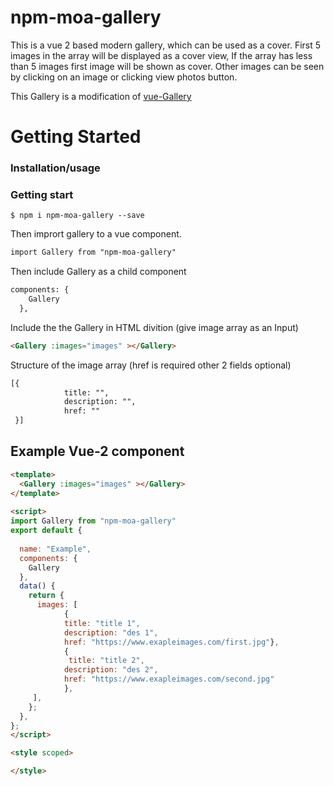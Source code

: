 npm-moa-gallery
==========

This is a vue 2 based modern gallery, which can be used as a cover. First 5 images in the array will be displayed as a cover view, If the array has less than 5 images first image will be shown as cover. Other images can be seen by clicking on an image or clicking view photos button.

This Gallery is a modification of [vue-Gallery](https://github.com/RobinCK/vue-gallery)

# Getting Started
  <!-- * [Getting Started Guide](http://www.idangero.us/swiper/get-started/)
  * [API](http://www.idangero.us/swiper/api/)
  * [Demos](http://www.idangero.us/swiper/demos/)
  * [Forum](http://www.idangero.us/swiper/forum/) -->

### Installation/usage

### Getting start
```
$ npm i npm-moa-gallery --save
```

Then imprort gallery to a vue component.

```html
import Gallery from "npm-moa-gallery"
```

Then include Gallery as a child component

```html
components: {
    Gallery
  },
```

Include the the Gallery in HTML divition (give image array as an Input)

```html
<Gallery :images="images" ></Gallery>
```

Structure of the image array (href is required other 2 fields optional)

```html
[{
            title: "",
            description: "",
            href: ""
 }]
```

## Example Vue-2 component

```html
<template>
  <Gallery :images="images" ></Gallery>
</template>
  
<script>
import Gallery from "npm-moa-gallery"
export default {
  
  name: "Example",
  components: {
    Gallery
  },
  data() {
    return {
      images: [
            {
            title: "title 1",
            description: "des 1",
            href: "https://www.exapleimages.com/first.jpg"},
            {
             title: "title 2",
            description: "des 2",
            href: "https://www.exapleimages.com/second.jpg"
            },
     ],
    };
  },
};
</script>

<style scoped>

</style>
```
